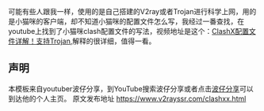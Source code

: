 
可能有些人跟我一样，使用的是自己搭建的V2ray或者Trojan进行科学上网，用的是小猫咪的客户端，却不知道小猫咪的配置文件怎么写，我经过一番查找，在youtube上找到了小猫咪clash配置文件的写法，视频地址是这个：[ClashX配置文件详解！支持Trojan](https://www.youtube.com/watch?v=clh20pl1llU),解释的很详细，值得一看。

## 声明
本模板来自youtuber波仔分享，到YouTube搜索波仔分享或者点击[波仔分享](https://www.youtube.com/channel/UCoHcnzcwjsFRUi6SkKq7Gbg)可以到达他的个人主页。
原文发布地址 <https://www.v2rayssr.com/clashxx.html>
